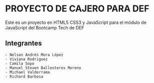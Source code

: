 # PROYECTO DE CAJERO PARA DEF

Este es un proyecto en HTML5 CSS3 y JavaScript para el módulo de JavaScript del Bootcamp Tech de DEF

## Integrantes
    - Nelson Andrés Mora López
    - Viviana Rodriguez
    - Camila Sopo
    - Manuel Steven Ballesteros Moreno
    - Michael Valderrama
    - Richard Barbosa